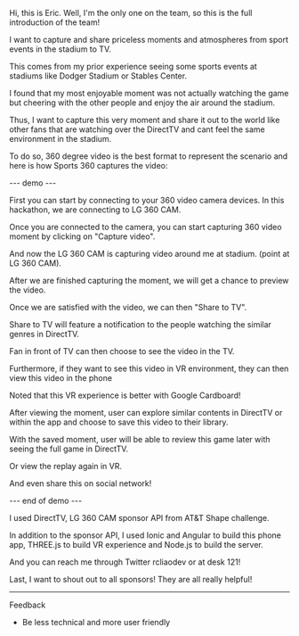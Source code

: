 Hi, this is Eric. Well, I'm the only one on the team, so this is the full introduction of the team!

I want to capture and share priceless moments and atmospheres from sport events in the stadium to TV.

This comes from my prior experience seeing some sports events at stadiums like Dodger Stadium or Stables Center.

I found that my most enjoyable moment was not actually watching the game but cheering with the other people and enjoy the air around the stadium.

Thus, I want to capture this very moment and share it out to the world like other fans that are watching over the DirectTV and cant feel the same environment in the stadium.

To do so, 360 degree video is the best format to represent the scenario and here is how Sports 360 captures the video:

--- demo ---

First you can start by connecting to your 360 video camera devices. In this hackathon, we are connecting to LG 360 CAM.

Once you are connected to the camera, you can start capturing 360 video moment by clicking on "Capture video".

And now the LG 360 CAM is capturing video around me at stadium. (point at LG 360 CAM).

After we are finished capturing the moment, we will get a chance to preview the video.

Once we are satisfied with the video, we can then "Share to TV".

Share to TV will feature a notification to the people watching the similar genres in DirectTV.

Fan in front of TV can then choose to see the video in the TV.

Furthermore, if they want to see this video in VR environment, they can then view this video in the phone

Noted that this VR experience is better with Google Cardboard!

After viewing the moment, user can explore similar contents in DirectTV or within the app and choose to save this video to their library.

With the saved moment, user will be able to review this game later with seeing the full game in DirectTV.

Or view the replay again in VR.

And even share this on social network!

--- end of demo ---

I used DirectTV, LG 360 CAM sponsor API from AT&T Shape challenge.

In addition to the sponsor API, I used Ionic and Angular to build this phone app, THREE.js to build VR experience and Node.js to build the server.

And you can reach me through Twitter rcliaodev or at desk 121!

Last, I want to shout out to all sponsors! They are all really helpful!

---

Feedback

* Be less technical and more user friendly
